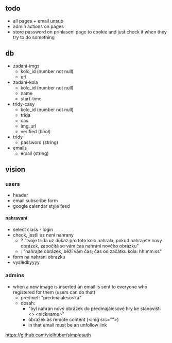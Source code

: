 ## todo
- all pages + email unsub
- admin actions on pages
- store password on prihlaseni page to cookie and just check it when they try to do something

## db

- zadani-imgs
  - kolo_id (number not null)
  - url
- zadani-kola
  - kolo_id (number not null)
  - name
  - start-time
- tridy-casy
  - kolo_id (number not null)
  - trida
  - cas
  - img_url
  - verified (bool)
- tridy
  - password (string)
- emails
  - email (string)

## vision

### users

- header
- email subscribe form
- google calendar style feed

#### nahravani

- select class - login
- check, jestli uz neni nahrany
  - ? "tvoje trida uz dukaz pro toto kolo nahrala, pokud nahrajete nový obrázek, započítá se vám čas nahrání nového obrázku"
  - : "nahrajte obrázek, běží vám čas; čas od začátku kola: hh:mm:ss"
- form na nahrani obrazku
- vysledkyyyy

### admins

- when a new image is inserted an email is sent to everyone who registered for them (users can do that)
  - predmet: "predmajalesovka"
  - obsah:
    - "byl nahrán nový obrázek do předmajálesové hry ke stanovišti \<\> \<nickname\>"
    - obrazek as remote content (\<img src=""\>)
    - in that email must be an unfollow link

https://github.com/vielhuber/simpleauth

